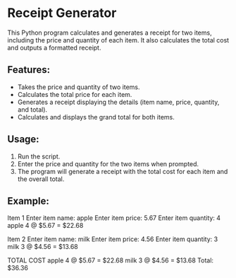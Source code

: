 # Receipt Generator

This Python program calculates and generates a receipt for two items, including the price and quantity of each item. It also calculates the total cost and outputs a formatted receipt.

## Features:
- Takes the price and quantity of two items.
- Calculates the total price for each item.
- Generates a receipt displaying the details (item name, price, quantity, and total).
- Calculates and displays the grand total for both items.

## Usage:
1. Run the script.
2. Enter the price and quantity for the two items when prompted.
3. The program will generate a receipt with the total cost for each item and the overall total.

## Example:
Item 1
Enter item name: apple
Enter item price: 5.67
Enter item quantity: 4
apple 4 @ $5.67 = $22.68

Item 2
Enter item name: milk
Enter item price: 4.56
Enter item quantity: 3
milk 3 @ $4.56 = $13.68

TOTAL COST
apple 4 @ $5.67 = $22.68
milk 3 @ $4.56 = $13.68
Total: $36.36

